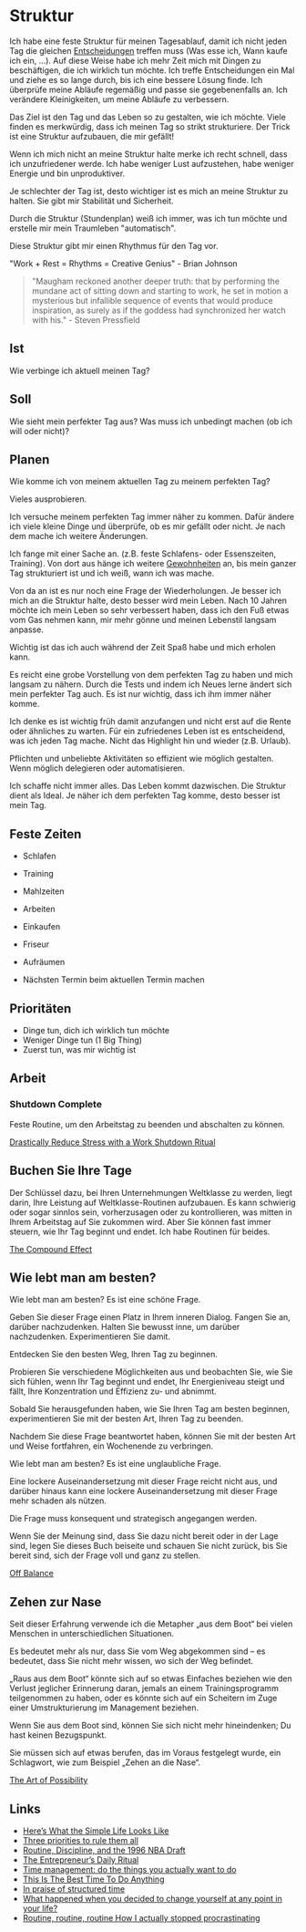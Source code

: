 # Struktur

Ich habe eine feste Struktur für meinen Tagesablauf, damit ich nicht jeden Tag die gleichen [Entscheidungen](./entscheidungen.md) treffen muss (Was esse ich, Wann kaufe ich ein, ...). Auf diese Weise habe ich mehr Zeit mich mit Dingen zu beschäftigen, die ich wirklich tun möchte. Ich treffe Entscheidungen ein Mal und ziehe es so lange durch, bis ich eine bessere Lösung finde. Ich überprüfe meine Abläufe regemäßig und passe sie gegebenenfalls an. Ich verändere Kleinigkeiten, um meine Abläufe zu verbessern.

Das Ziel ist den Tag und das Leben so zu gestalten, wie ich möchte. Viele finden es merkwürdig, dass ich meinen Tag so strikt strukturiere. Der Trick ist eine Struktur aufzubauen, die mir gefällt!

Wenn ich mich nicht an meine Struktur halte merke ich recht schnell, dass ich unzufriedener werde. Ich habe weniger Lust aufzustehen, habe weniger Energie und bin unproduktiver.

Je schlechter der Tag ist, desto wichtiger ist es mich an meine Struktur zu halten. Sie gibt mir Stabilität und Sicherheit.

Durch die Struktur (Stundenplan) weiß ich immer, was ich tun möchte und erstelle mir mein Traumleben "automatisch".

Diese Struktur gibt mir einen Rhythmus für den Tag vor. 

"Work + Rest = Rhythms = Creative Genius" - Brian Johnson

> "Maugham reckoned another deeper truth: that by performing the mundane act of sitting down and starting to work, he set in motion a mysterious but infallible sequence of events that would produce inspiration, as surely as if the goddess had synchronized her watch with his." - Steven Pressfield

## Ist

Wie verbinge ich aktuell meinen Tag?

## Soll

Wie sieht mein perfekter Tag aus?
Was muss ich unbedingt machen (ob ich will oder nicht)?

## Planen

Wie komme ich von meinem aktuellen Tag zu meinem perfekten Tag?

Vieles ausprobieren.

Ich versuche meinem perfekten Tag immer näher zu kommen. Dafür ändere ich viele kleine Dinge und überprüfe, ob es mir gefällt oder nicht.
Je nach dem mache ich weitere Änderungen.

Ich fange mit einer Sache an. (z.B. feste Schlafens- oder Essenszeiten, Training). Von dort aus hänge ich weitere [Gewohnheiten](./gewohnheiten.md) an, bis mein ganzer Tag strukturiert ist und ich weiß, wann ich was mache.

Von da an ist es nur noch eine Frage der Wiederholungen. Je besser ich mich an die Struktur halte, desto besser wird mein Leben. Nach 10 Jahren möchte ich mein Leben so sehr verbessert haben, dass ich den Fuß etwas vom Gas nehmen kann, mir mehr gönne und meinen Lebenstil langsam anpasse. 

Wichtig ist das ich auch während der Zeit Spaß habe und mich erholen kann.

Es reicht eine grobe Vorstellung von dem perfekten Tag zu haben und mich langsam zu nähern. Durch die Tests und indem ich Neues lerne ändert sich mein perfekter Tag auch. Es ist nur wichtig, dass ich ihm immer näher komme. 

Ich denke es ist wichtig früh damit anzufangen und nicht erst auf die Rente oder ähnliches zu warten.
Für ein zufriedenes Leben ist es entscheidend, was ich jeden Tag mache. Nicht das Highlight hin und wieder (z.B. Urlaub).

Pflichten und unbeliebte Aktivitäten so effizient wie möglich gestalten. Wenn möglich delegieren oder automatisieren.

Ich schaffe nicht immer alles. Das Leben kommt dazwischen. Die Struktur dient als Ideal. Je näher ich dem perfekten Tag komme, desto besser ist mein Tag.

## Feste Zeiten

- Schlafen
- Training
- Mahlzeiten
- Arbeiten
- Einkaufen
- Friseur
- Aufräumen

- Nächsten Termin beim aktuellen Termin machen

## Prioritäten

- Dinge tun, dich ich wirklich tun möchte
- Weniger Dinge tun (1 Big Thing)
- Zuerst tun, was mir wichtig ist

## Arbeit

### Shutdown Complete

Feste Routine, um den Arbeitstag zu beenden und abschalten zu können.

[Drastically Reduce Stress with a Work Shutdown Ritual](https://calnewport.com/drastically-reduce-stress-with-a-work-shutdown-ritual/)

## Buchen Sie Ihre Tage

Der Schlüssel dazu, bei Ihren Unternehmungen Weltklasse zu werden, liegt darin, Ihre Leistung auf Weltklasse-Routinen aufzubauen. Es kann schwierig oder sogar sinnlos sein, vorherzusagen oder zu kontrollieren, was mitten in Ihrem Arbeitstag auf Sie zukommen wird. Aber Sie können fast immer steuern, wie Ihr Tag beginnt und endet. Ich habe Routinen für beides.

[The Compound Effect](https://www.goodreads.com/book/show/13238604-the-compound-effect)

## Wie lebt man am besten?

Wie lebt man am besten? Es ist eine schöne Frage. 

Geben Sie dieser Frage einen Platz in Ihrem inneren Dialog. Fangen Sie an, darüber nachzudenken. Halten Sie bewusst inne, um darüber nachzudenken. Experimentieren Sie damit. 

Entdecken Sie den besten Weg, Ihren Tag zu beginnen. 

Probieren Sie verschiedene Möglichkeiten aus und beobachten Sie, wie Sie sich fühlen, wenn Ihr Tag beginnt und endet, Ihr Energieniveau steigt und fällt, Ihre Konzentration und Effizienz zu- und abnimmt. 

Sobald Sie herausgefunden haben, wie Sie Ihren Tag am besten beginnen, experimentieren Sie mit der besten Art, Ihren Tag zu beenden. 

Nachdem Sie diese Frage beantwortet haben, können Sie mit der besten Art und Weise fortfahren, ein Wochenende zu verbringen. 

Wie lebt man am besten? Es ist eine unglaubliche Frage. 

Eine lockere Auseinandersetzung mit dieser Frage reicht nicht aus, und darüber hinaus kann eine lockere Auseinandersetzung mit dieser Frage mehr schaden als nützen. 

Die Frage muss konsequent und strategisch angegangen werden. 

Wenn Sie der Meinung sind, dass Sie dazu nicht bereit oder in der Lage sind, legen Sie dieses Buch beiseite und schauen Sie nicht zurück, bis Sie bereit sind, sich der Frage voll und ganz zu stellen.

[Off Balance](https://www.goodreads.com/book/show/28425822-off-balance)

## Zehen zur Nase

Seit dieser Erfahrung verwende ich die Metapher „aus dem Boot“ bei vielen Menschen in unterschiedlichen Situationen. 

Es bedeutet mehr als nur, dass Sie vom Weg abgekommen sind – es bedeutet, dass Sie nicht mehr wissen, wo sich der Weg befindet. 

„Raus aus dem Boot“ könnte sich auf so etwas Einfaches beziehen wie den Verlust jeglicher Erinnerung daran, jemals an einem Trainingsprogramm teilgenommen zu haben, oder es könnte sich auf ein Scheitern im Zuge einer Umstrukturierung im Management beziehen. 

Wenn Sie aus dem Boot sind, können Sie sich nicht mehr hineindenken; Du hast keinen Bezugspunkt. 

Sie müssen sich auf etwas berufen, das im Voraus festgelegt wurde, ein Schlagwort, wie zum Beispiel „Zehen an die Nase“.

[The Art of Possibility](https://www.goodreads.com/book/show/85697.The_Art_of_Possibility)

## Links

- [Here’s What the Simple Life Looks Like](https://cityfrugal.com/heres-what-the-simple-life-looks-like/)
- [Three priorities to rule them all](https://cityfrugal.com/three-priorities-to-rule-them-all/)
- [Routine, Discipline, and the 1996 NBA Draft](https://cityfrugal.com/routine/)
- [The Entrepreneur’s Daily Ritual](https://taylorpearson.me/dailyritual/)
- [Time management: do the things you actually want to do](https://nesslabs.com/time-management)
- [This Is The Best Time To Do Anything](https://www.bakadesuyo.com/2021/04/circadian/)
- [In praise of structured time](https://twitter.com/jongold/status/1397218299251990535)
- [What happened when you decided to change yourself at any point in your life?](https://qr.ae/pGSNDN)
- [Routine, routine, routine How I actually stopped procrastinating](https://www.youtube.com/watch?v=cvNNecOZqeQ)